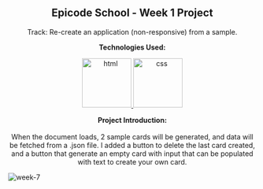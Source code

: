<p><h2 align="center" dir="auto"><b>Epicode School - Week 1 Project</b></h2></p>
<p align="center" dir="auto">Track: Re-create an application (non-responsive) from a sample.</p>

<p align="center" dir="auto"><b>Technologies Used:</b></p>
<p align="center" dir="auto"> 
  <a href="https://github.com/GianlucaGallone/Project--W7-D5--JSON-Fetch" target="_blank" rel="nofollow"> 
  <img src="https://user-images.githubusercontent.com/77717069/175134208-91262e59-9bd3-4422-834b-7ac61e39f69b.png" alt="html" width="100">
  </a> 
  <a href="https://github.com/GianlucaGallone/Project--W7-D5--JSON-Fetch" rel="nofollow"> 
  <img src="https://user-images.githubusercontent.com/77717069/175133810-c0973abd-fe2b-4acb-ad31-ea1dc552e938.png" alt="css" width="100">
  </a> 
</p>

<p align="center" dir="auto"> <b>Project Introduction:</b> <br><br>
  When the document loads, 2 sample cards will be generated, and data will be fetched from a .json file.
  I added a button to delete the last card created, and a button that generate an empty card with input that can be populated with text to create your own card. 
</p>

![week-7](https://user-images.githubusercontent.com/77717069/175111272-31884a0e-0ced-4e9e-82cf-4ec2550bf275.gif)

